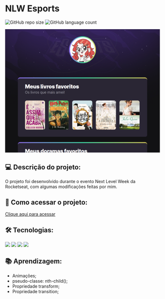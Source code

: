 # NLW Esports 

![GitHub repo size](https://img.shields.io/github/repo-size/anafts/Nlw-esports-explorer?style=for-the-badge)
![GitHub language count](https://img.shields.io/github/languages/count/anafts/Nlw-esports-explorer?style=for-the-badge)

![preview](./.github/preview.png)

## 💻 Descrição do projeto:
 O projeto foi desenvolvido durante o evento Next Level Week da Rocketseat, com algumas modificações feitas por mim. 


## 🚀 Como acessar o projeto:

[Clique aqui para acessar](https://anafts.github.io/Nlw-esports-explorer/)


## 🛠️ Tecnologias:

<img src="https://img.shields.io/badge/HTML5-E34F26?style=for-the-badge&logo=html5&logoColor=white">
<img src="https://img.shields.io/badge/CSS3-1572B6?style=for-the-badge&logo=css3&logoColor=white">
<img src="https://img.shields.io/badge/Git-E34F26?style=for-the-badge&logo=git&logoColor=white">
<img src="https://img.shields.io/badge/GitHub-100000?style=for-the-badge&logo=github&logoColor=white" >


## 📚 Aprendizagem: 

- Animações;
- pseudo-classe: nth-child();
- Propriedade transform;
- Propriedade transition;
